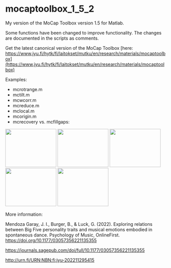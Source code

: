 # mocaptoolbox_1_5_2

My version of the MoCap Toolbox version 1.5 for Matlab. 

Some functions have been changed to improve functionality. The changes are documented in the scripts as comments.

Get the latest canonical version of the MoCap Toolbox [here: https://www.jyu.fi/hytk/fi/laitokset/mutku/en/research/materials/mocaptoolbox](https://www.jyu.fi/hytk/fi/laitokset/mutku/en/research/materials/mocaptoolbox) 


Examples:

* mcrotrange.m
* mctilt.m
* mcwcorr.m
* mcreduce.m
* mclocal.m
* mcorigin.m
* mcrecovery vs. mcfillgaps:

<img src="https://gitlab.jyu.fi/juigmend/matlab-miscellaneous/-/raw/main/mcrecovery_vs_mcfillgaps/Full_P07_s4_allgaps.gif" width="160" height="120"/>
<img src="https://gitlab.jyu.fi/juigmend/matlab-miscellaneous/-/raw/main/mcrecovery_vs_mcfillgaps/Full_P07_s4_gapsfilled.gif" width="160" height="120"/>
<img src="https://gitlab.jyu.fi/juigmend/matlab-miscellaneous/-/raw/main/mcrecovery_vs_mcfillgaps/gaps_P07_s4.gif" width="160" height="120"/>
<img src="https://gitlab.jyu.fi/juigmend/matlab-miscellaneous/-/raw/main/mcrecovery_vs_mcfillgaps/mcfillgaps_P07_s4.gif" width="160" height="120"/>
<img src="https://gitlab.jyu.fi/juigmend/matlab-miscellaneous/-/raw/main/mcrecovery_vs_mcfillgaps/mcrecovery_P07_s4.gif" width="160" height="120"/>

More information: 

Mendoza Garay, J. I., Burger, B., & Luck, G. (2022). Exploring relations between Big Five personality traits and musical emotions embodied in spontaneous dance. Psychology of Music, OnlineFirst. https://doi.org/10.1177/03057356221135355

https://journals.sagepub.com/doi/full/10.1177/03057356221135355

http://urn.fi/URN:NBN:fi:jyu-202211295415


